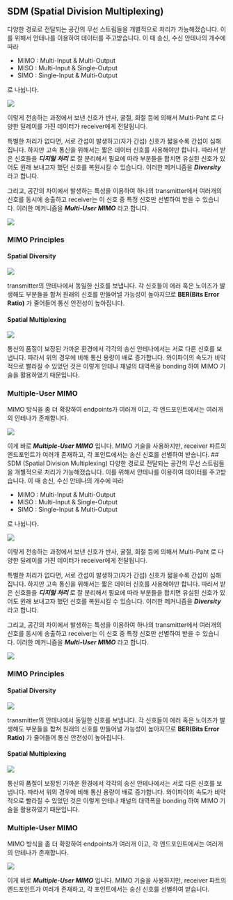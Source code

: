 ## SDM (Spatial Division Multiplexing)
다양한 경로로 전달되는 공간의 무선 스트림들을 개별적으로 처리가 가능해졌습니다. 이를 위해서 안테나를 이용하여 데이터를 주고받습니다. 이 때 송신, 수신 안테나의 개수에 따라 

- MIMO : Multi-Input & Multi-Output
- MISO : Multi-Input & Single-Output
- SIMO : Single-Input & Multi-Output

로 나뉩니다.

![](https://velog.velcdn.com/images/seokjun0915/post/fc6c3d9d-cbcf-4c84-946d-1cda33f03cca/image.jpeg)

이렇게 전송하는 과정에서 보낸 신호가 반사, 굴절, 회절 등에 의해서 Multi-Paht 로 다양한 딜레이를 가진 데이터가 receiver에게 전달됩니다. 

특별한 처리가 없다면, 서로 간섭이 발생하고(자가 간섭) 신호가 짧을수록 간섭이 심해집니다. 하지만 고속 통신을 위해서는 짧은 데이터 신호를 사용해야만 합니다. 따라서 받은 신호들을 ***디지털 처리*** 로 잘 분리해서 필요에 따라 부분들을 합치면 유실된 신호가 있어도 원래 보내고자 했던 신호를 복원시킬 수 있습니다. 이러한 메커니즘을 ***Diversity*** 라고 합니다.

그리고, 공간의 차이에서 발생하는 특성을 이용하여 하나의 transmitter에서 여러개의 신호를 동시에 송출하고 receiver는 이 신호 중 특정 신호만 선별하여 받을 수 있습니다. 이러한 메커니즘을 ***Multi-User MIMO*** 라고 합니다.

![](https://velog.velcdn.com/images/seokjun0915/post/ff6c87c1-06be-4e0a-ba2f-cde41c9c605b/image.jpeg)

### MIMO Principles

#### Spatial Diversity

![](https://velog.velcdn.com/images/seokjun0915/post/850b53cc-74ef-43f7-9071-f85c4aa8fdcb/image.jpeg)

transmitter의 안테나에서 동일한 신호를 보냅니다. 각 신호들이 에러 혹은 노이즈가 발생해도 부분들을 합쳐 원래의 신호를 만들어낼 가능성이 높아지므로 **BER(Bits Error Ratio)** 가 줄어들어 통신 안전성이 높아집니다.

#### Spatial Multiplexing

![](https://velog.velcdn.com/images/seokjun0915/post/c6665f2e-2720-4107-9464-0e908ec818f9/image.jpeg)

통신의 품질이 보장된 가까운 환경에서 각각의 송신 안테나에서는 서로 다른 신호를 보냅니다. 따라서 위의 경우에 비해 통신 용량이 배로 증가합니다. 와이파이의 속도가 비약적으로 빨라질 수 있었던 것은 이렇게 안테나 채널의 대역폭을 bonding 하여 MIMO 기술을 활용하였기 때문입니다.

### Multiple-User MIMO
MIMO 방식을 좀 더 확장하여 endpoints가 여러개 이고, 각 엔드포인트에서는 여러개의 안테나가 존재합니다.

![](https://velog.velcdn.com/images/seokjun0915/post/ff6c87c1-06be-4e0a-ba2f-cde41c9c605b/image.jpeg)

이게 바로 ***Multiple-User MIMO*** 입니다. MIMO 기술을 사용하지만, receiver 파트의 엔드포인트가 여러개 존재하고, 각 포인트에서는 송신 신호를 선별하여 받습니다. ## SDM (Spatial Division Multiplexing)
다양한 경로로 전달되는 공간의 무선 스트림들을 개별적으로 처리가 가능해졌습니다. 이를 위해서 안테나를 이용하여 데이터를 주고받습니다. 이 때 송신, 수신 안테나의 개수에 따라 

- MIMO : Multi-Input & Multi-Output
- MISO : Multi-Input & Single-Output
- SIMO : Single-Input & Multi-Output

로 나뉩니다.

![](https://velog.velcdn.com/images/seokjun0915/post/fc6c3d9d-cbcf-4c84-946d-1cda33f03cca/image.jpeg)

이렇게 전송하는 과정에서 보낸 신호가 반사, 굴절, 회절 등에 의해서 Multi-Paht 로 다양한 딜레이를 가진 데이터가 receiver에게 전달됩니다. 

특별한 처리가 없다면, 서로 간섭이 발생하고(자가 간섭) 신호가 짧을수록 간섭이 심해집니다. 하지만 고속 통신을 위해서는 짧은 데이터 신호를 사용해야만 합니다. 따라서 받은 신호들을 ***디지털 처리*** 로 잘 분리해서 필요에 따라 부분들을 합치면 유실된 신호가 있어도 원래 보내고자 했던 신호를 복원시킬 수 있습니다. 이러한 메커니즘을 ***Diversity*** 라고 합니다.

그리고, 공간의 차이에서 발생하는 특성을 이용하여 하나의 transmitter에서 여러개의 신호를 동시에 송출하고 receiver는 이 신호 중 특정 신호만 선별하여 받을 수 있습니다. 이러한 메커니즘을 ***Multi-User MIMO*** 라고 합니다.

![](https://velog.velcdn.com/images/seokjun0915/post/ff6c87c1-06be-4e0a-ba2f-cde41c9c605b/image.jpeg)

### MIMO Principles

#### Spatial Diversity

![](https://velog.velcdn.com/images/seokjun0915/post/850b53cc-74ef-43f7-9071-f85c4aa8fdcb/image.jpeg)

transmitter의 안테나에서 동일한 신호를 보냅니다. 각 신호들이 에러 혹은 노이즈가 발생해도 부분들을 합쳐 원래의 신호를 만들어낼 가능성이 높아지므로 **BER(Bits Error Ratio)** 가 줄어들어 통신 안전성이 높아집니다.

#### Spatial Multiplexing

![](https://velog.velcdn.com/images/seokjun0915/post/c6665f2e-2720-4107-9464-0e908ec818f9/image.jpeg)

통신의 품질이 보장된 가까운 환경에서 각각의 송신 안테나에서는 서로 다른 신호를 보냅니다. 따라서 위의 경우에 비해 통신 용량이 배로 증가합니다. 와이파이의 속도가 비약적으로 빨라질 수 있었던 것은 이렇게 안테나 채널의 대역폭을 bonding 하여 MIMO 기술을 활용하였기 때문입니다.

### Multiple-User MIMO
MIMO 방식을 좀 더 확장하여 endpoints가 여러개 이고, 각 엔드포인트에서는 여러개의 안테나가 존재합니다.

![](https://velog.velcdn.com/images/seokjun0915/post/ff6c87c1-06be-4e0a-ba2f-cde41c9c605b/image.jpeg)

이게 바로 ***Multiple-User MIMO*** 입니다. MIMO 기술을 사용하지만, receiver 파트의 엔드포인트가 여러개 존재하고, 각 포인트에서는 송신 신호를 선별하여 받습니다. 



